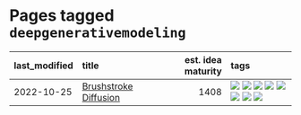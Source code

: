 # Pages tagged `deepgenerativemodeling`

|last_modified|title|est. idea maturity|tags
|:---|:---|---:|:---|
|2022-10-25|[Brushstroke Diffusion](../brushstroke-diffusion.md)|1408|[![](https://img.shields.io/badge/tag-artisticstyletransfer-faa2fc)](../tags/artisticstyletransfer.md) [![](https://img.shields.io/badge/tag-creativity-1ee399)](../tags/creativity.md) [![](https://img.shields.io/badge/tag-deepgenerativemodeling-49fd1a)](../tags/deepgenerativemodeling.md) [![](https://img.shields.io/badge/tag-experimental-4aea2)](../tags/experimental.md) [![](https://img.shields.io/badge/tag-imageprocessing-6edb5)](../tags/imageprocessing.md) [![](https://img.shields.io/badge/tag-modeltraining-f1c85)](../tags/modeltraining.md) [![](https://img.shields.io/badge/tag-painting-2229ca)](../tags/painting.md) [![](https://img.shields.io/badge/tag-wip-ff6770)](../tags/wip.md)|